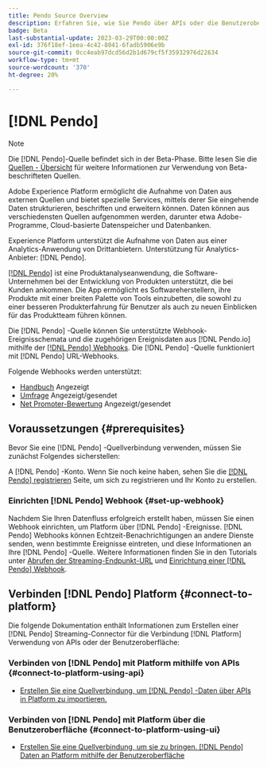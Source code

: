 ```yaml
---
title: Pendo Source Overview
description: Erfahren Sie, wie Sie Pendo über APIs oder die Benutzeroberfläche mit Adobe Experience Platform verbinden können, indem Sie Webhooks nutzen.
badge: Beta
last-substantial-update: 2023-03-29T00:00:00Z
exl-id: 376f18ef-1eea-4c42-8041-6fadb5906e9b
source-git-commit: 0cc4eab97dcd56d2b1d679cf5f35932976d22634
workflow-type: tm+mt
source-wordcount: '370'
ht-degree: 20%

---
```


# [!DNL Pendo]

>[!NOTE]
>
>Die [!DNL Pendo]-Quelle befindet sich in der Beta-Phase. Bitte lesen Sie die [Quellen - Übersicht](../../home.md#terms-and-conditions) für weitere Informationen zur Verwendung von Beta-beschrifteten Quellen.

Adobe Experience Platform ermöglicht die Aufnahme von Daten aus externen Quellen und bietet spezielle Services, mittels derer Sie eingehende Daten strukturieren, beschriften und erweitern können. Daten können aus verschiedensten Quellen aufgenommen werden, darunter etwa Adobe-Programme, Cloud-basierte Datenspeicher und Datenbanken.

Experience Platform unterstützt die Aufnahme von Daten aus einer Analytics-Anwendung von Drittanbietern. Unterstützung für Analytics-Anbieter: [!DNL Pendo].

[[!DNL Pendo]](https://pendo.io/) ist eine Produktanalyseanwendung, die Software-Unternehmen bei der Entwicklung von Produkten unterstützt, die bei Kunden ankommen. Die App ermöglicht es Softwareherstellern, ihre Produkte mit einer breiten Palette von Tools einzubetten, die sowohl zu einer besseren Produkterfahrung für Benutzer als auch zu neuen Einblicken für das Produktteam führen können.

Die [!DNL Pendo] -Quelle können Sie unterstützte Webhook-Ereignisschemata und die zugehörigen Ereignisdaten aus [!DNL Pendo.io] mithilfe der [[!DNL Pendo] Webhooks](https://support.pendo.io/hc/en-us/articles/360032285012-Webhooks). Die [!DNL Pendo] -Quelle funktioniert mit [!DNL Pendo] URL-Webhooks.

Folgende Webhooks werden unterstützt:

* [Handbuch](https://support.pendo.io/hc/en-us/articles/8146679315867-Creating-a-Guide) Angezeigt
* [Umfrage](https://support.pendo.io/hc/en-us/articles/360031867152-Polls-Classic-) Angezeigt/gesendet
* [Net Promoter-Bewertung](https://support.pendo.io/hc/en-us/articles/360033527151-Set-up-an-NPS-Survey) Angezeigt/gesendet

## Voraussetzungen {#prerequisites}

Bevor Sie eine [!DNL Pendo] -Quellverbindung verwenden, müssen Sie zunächst Folgendes sicherstellen:

A [!DNL Pendo] -Konto. Wenn Sie noch keine haben, sehen Sie die [[!DNL Pendo] registrieren](https://app.pendo.io/register) Seite, um sich zu registrieren und Ihr Konto zu erstellen.

### Einrichten [!DNL Pendo] Webhook {#set-up-webhook}

Nachdem Sie Ihren Datenfluss erfolgreich erstellt haben, müssen Sie einen Webhook einrichten, um Platform über [!DNL Pendo] -Ereignisse. [!DNL Pendo] Webhooks können Echtzeit-Benachrichtigungen an andere Dienste senden, wenn bestimmte Ereignisse eintreten, und diese Informationen an Ihre [!DNL Pendo] -Quelle. Weitere Informationen finden Sie in den Tutorials unter [Abrufen der Streaming-Endpunkt-URL](../../tutorials/ui/create/analytics/pendo-webhook.md#get-streaming-endpoint) und [Einrichtung einer [!DNL Pendo] Webhook](../../tutorials/ui/create/analytics/pendo-webhook.md#set-up-webhook).

## Verbinden [!DNL Pendo] Platform {#connect-to-platform}

Die folgende Dokumentation enthält Informationen zum Erstellen einer [!DNL Pendo] Streaming-Connector für die Verbindung [!DNL Platform] Verwendung von APIs oder der Benutzeroberfläche:

### Verbinden von [!DNL Pendo] mit Platform mithilfe von APIs {#connect-to-platform-using-api}

* [Erstellen Sie eine Quellverbindung, um [!DNL Pendo] -Daten über APIs in Platform zu importieren.](../../tutorials/api/create/analytics/pendo-webhook.md)

### Verbinden von [!DNL Pendo] mit Platform über die Benutzeroberfläche {#connect-to-platform-using-ui}

* [Erstellen Sie eine Quellverbindung, um sie zu bringen. [!DNL Pendo] Daten an Platform mithilfe der Benutzeroberfläche](../../tutorials/ui/create/analytics/pendo-webhook.md)
